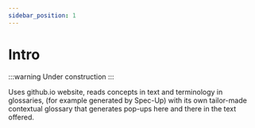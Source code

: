 ```yaml
---
sidebar_position: 1
---
```


# Intro

:::warning
Under construction
:::

Uses github.io website, reads concepts in text and terminology in glossaries, (for example generated by Spec-Up) with its own tailor-made contextual glossary that generates pop-ups here and there in the text offered.
